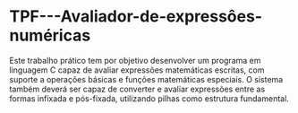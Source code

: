 # TPF---Avaliador-de-expressôes-numéricas
Este trabalho prático tem por objetivo desenvolver um programa em linguagem C capaz de avaliar expressões matemáticas escritas, com suporte a operações básicas e funções matemáticas especiais. O sistema também deverá ser capaz de converter e avaliar expressões entre as formas infixada e pós-fixada, utilizando pilhas como estrutura fundamental.

